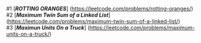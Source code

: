 #1 [***ROTTING ORANGES***] (https://leetcode.com/problems/rotting-oranges/)<br>
#2 [***Maximum Twin Sum of a Linked List***] (https://leetcode.com/problems/maximum-twin-sum-of-a-linked-list/)<br>
#3 [***Maximun Units On a Truck***] (https://leetcode.com/problems/maximum-units-on-a-truck/)

